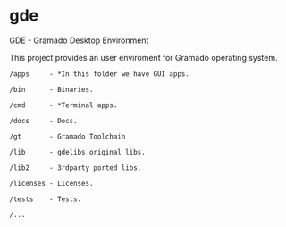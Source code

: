 # gde

 GDE - Gramado Desktop Environment
 
 This project provides an user enviroment for Gramado operating system.
 


    /apps     - *In this folder we have GUI apps.
	
	/bin      - Binaries.   
	
	/cmd      - *Terminal apps.
	
	/docs     - Docs.
	
    /gt       - Gramado Toolchain
    	
	/lib      - gdelibs original libs.
	
	/lib2     - 3rdparty ported libs.
	
	/licenses - Licenses.
	
	/tests    - Tests.
	
    /...
